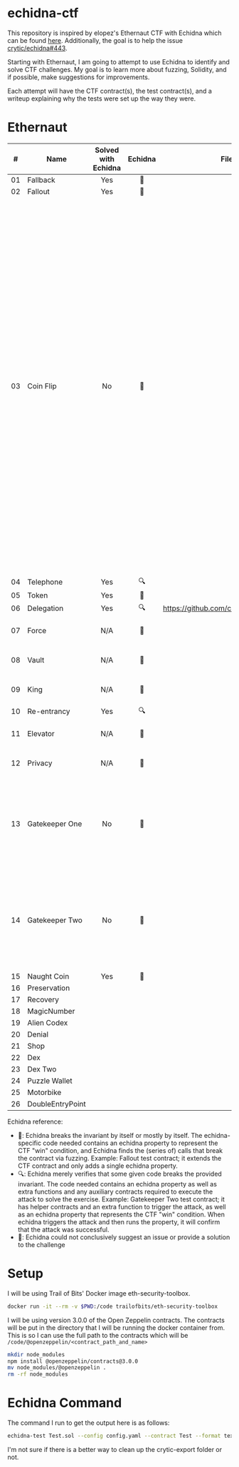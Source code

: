 # echidna-ctf
This repository is inspired by elopez's Ethernaut CTF with Echidna which can be found [here](https://github.com/elopez/echidna-ethernaut).  Additionally, the goal is to help the issue [crytic/echidna#443](https://github.com/crytic/echidna/issues/433). 

Starting with Ethernaut, I am going to attempt to use Echidna to identify and solve CTF challenges. My goal is to learn more about fuzzing, Solidity, and if possible, make suggestions for improvements.

Each attempt will have the CTF contract(s), the test contract(s), and a writeup explaining why the tests were set up the way they were. 

# Ethernaut

| \#  | Name             | Solved with Echidna |     Echidna     | Filed Issue                                  | Notes                                                                                                                                                                                                                                                                                                                                                                                                                                                  |
| --- | ---------------- |:-------------------:|:---------------:| -------------------------------------------- | ------------------------------------------------------------------------------------------------------------------------------------------------------------------------------------------------------------------------------------------------------------------------------------------------------------------------------------------------------------------------------------------------------------------------------------------------------ |
| 01  | Fallback         |         Yes         |    :muscle:     |                                              |                                                                                                                                                                                                                                                                                                                                                                                                                                                        |
| 02  | Fallout          |         Yes         |    :muscle:     |                                              |                                                                                                                                                                                                                                                                                                                                                                                                                                                        |
| 03  | Coin Flip        |         No          | :no_entry_sign: |                                              | The fuzzer does potentially lead you down the right path for solving this issue as it does cause the invariant to fail on 10 consecutive tries with time/block delays. However, in my testing it does not help discern what delay will give consistent predictable results. One thing to note is that the solution to this problem is not using a delay but instead to use the block hash to determine if the coin flip result will be heads or tails. |
| 04  | Telephone        |         Yes         |      :mag:      |                                              |                                                                                                                                                                                                                                                                                                                                                                                                                                                        |
| 05  | Token            |         Yes         |    :muscle:     |                                              |                                                                                                                                                                                                                                                                                                                                                                                                                                                        |
| 06  | Delegation       |         Yes         |      :mag:      | https://github.com/crytic/echidna/issues/764 |                                                                                                                                                                                                                                                                                                                                                                                                                                                        |
| 07  | Force            |         N/A         | :no_entry_sign: |                                              | Not applicable to a fuzzer.                                                                                                                                                                                                                                                                                                                                                                                                                            |
| 08  | Vault            |         N/A         | :no_entry_sign: |                                              | Not applicable to a fuzzer.                                                                                                                                                                                                                                                                                                                                                                                                                            |
| 09  | King             |         N/A         | :no_entry_sign: |                                              | Not applicable to a fuzzer.                                                                                                                                                                                                                                                                                                                                                                                                                            |
| 10  | Re-entrancy      |         Yes         |      :mag:      |                                              |                                                                                                                                                                                                                                                                                                                                                                                                                                                        |
| 11  | Elevator         |         N/A         | :no_entry_sign: |                                              | Not applicable to a fuzzer.                                                                                                                                                                                                                                                                                                                                                                                                                            |
| 12  | Privacy          |         N/A         | :no_entry_sign: |                                              | Not applicable to a fuzzer.                                                                                                                                                                                                                                                                                                                                                                                                                            |
| 13  | Gatekeeper One   |         No          | :no_entry_sign: |                                              | For Echidna to break this contract, it would need to randomize the amount of gas being sent.                                                                                                                                                                                                                                                                                                                                                           |
| 14  | Gatekeeper Two   |         No          | :no_entry_sign: |                                              | For Echidna to be able to solve this challenge, it would have to be able to randomize the inputs for a constructor.                                                                                                                                                                                                                                                                                                                                    |
| 15  | Naught Coin      |         Yes         |    :muscle:     |                                              |                                                                                                                                                                                                                                                                                                                                                                                                                                                        |
| 16  | Preservation     |                     |                 |                                              |                                                                                                                                                                                                                                                                                                                                                                                                                                                        |
| 17  | Recovery         |                     |                 |                                              |                                                                                                                                                                                                                                                                                                                                                                                                                                                        |
| 18  | MagicNumber      |                     |                 |                                              |                                                                                                                                                                                                                                                                                                                                                                                                                                                        |
| 19  | Alien Codex      |                     |                 |                                              |                                                                                                                                                                                                                                                                                                                                                                                                                                                        |
| 20  | Denial           |                     |                 |                                              |                                                                                                                                                                                                                                                                                                                                                                                                                                                        |
| 21  | Shop             |                     |                 |                                              |                                                                                                                                                                                                                                                                                                                                                                                                                                                        |
| 22  | Dex              |                     |                 |                                              |                                                                                                                                                                                                                                                                                                                                                                                                                                                        |
| 23  | Dex Two          |                     |                 |                                              |                                                                                                                                                                                                                                                                                                                                                                                                                                                        |
| 24  | Puzzle Wallet    |                     |                 |                                              |                                                                                                                                                                                                                                                                                                                                                                                                                                                        |
| 25  | Motorbike        |                     |                 |                                              |                                                                                                                                                                                                                                                                                                                                                                                                                                                        |
| 26  | DoubleEntryPoint |                     |                 |                                              |                                                                                                                                                                                                                                                                                                                                                                                                                                                        |

Echidna reference:
 * :muscle:: Echidna breaks the invariant by itself or mostly by itself. The echidna-specific code needed contains an echidna property to represent the CTF "win" condition, and Echidna finds the (series of) calls that break the contract via fuzzing. Example: Fallout test contract; it extends the CTF contract and only adds a single echidna property.
 * :mag:: Echidna merely verifies that some given code breaks the provided invariant. The code needed contains an echidna property as well as extra functions and any auxiliary contracts required to execute the attack to solve the exercise. Example: Gatekeeper Two test contract; it has helper contracts and an extra function to trigger the attack, as well as an echidna property that represents the CTF "win" condition. When echidna triggers the attack and then runs the property, it will confirm that the attack was successful.
 * :no_entry_sign:: Echidna could not conclusively suggest an issue or provide a solution to the challenge



# Setup 
I will be using Trail of Bits' Docker image eth-security-toolbox.

```bash
docker run -it --rm -v $PWD:/code trailofbits/eth-security-toolbox
```

I will be using version 3.0.0 of the Open Zeppelin contracts. The contracts will be put in the directory that I will be running the docker container from. This is so I can use the full path to the contracts which will be `/code/@openzeppelin/<contract_path_and_name>`

```bash
mkdir node_modules
npm install @openzeppelin/contracts@3.0.0
mv node_modules/@openzeppelin .
rm -rf node_modules
```

# Echidna Command
The command I run to get the output here is as follows:
```bash
echidna-test Test.sol --config config.yaml --contract Test --format text | tee echidna-text-run.log && rm -rf crytic-export
```

I'm not sure if there is a better way to clean up the crytic-export folder or not. 